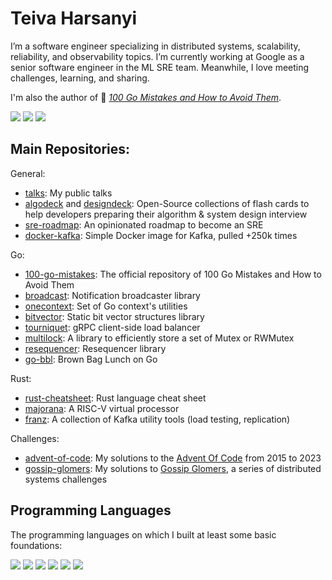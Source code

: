 # Teiva Harsanyi

I’m a software engineer specializing in distributed systems, scalability, reliability, and observability topics. I’m currently working at Google as a senior software engineer in the ML SRE team. Meanwhile, I love meeting challenges, learning, and sharing.

I'm also the author of 📖 _[100 Go Mistakes and How to Avoid Them](https://www.manning.com/books/100-go-mistakes-and-how-to-avoid-them)_.

[![](https://img.shields.io/badge/Website-teivah.io-E17E27?logo=homeadvisor)](http://teivah.io)
[![](https://img.shields.io/badge/Blog-blog.teivah.io-white?logo=medium)](http://blog.teivah.io)
[![](https://img.shields.io/badge/twitter-@teivah-blue?logo=twitter)](https://twitter.com/teivah)

## Main Repositories:

General:
* [talks](https://github.com/teivah/talks): My public talks
* [algodeck](https://github.com/teivah/algodeck) and [designdeck](https://github.com/teivah/designdeck): Open-Source collections of flash cards to help developers preparing their algorithm & system design interview
* [sre-roadmap](https://github.com/teivah/sre-roadmap): An opinionated roadmap to become an SRE
* [docker-kafka](https://github.com/teivah/docker-kafka): Simple Docker image for Kafka, pulled +250k times

Go:
* [100-go-mistakes](https://github.com/teivah/100-go-mistakes): The official repository of 100 Go Mistakes and How to Avoid Them
* [broadcast](https://github.com/teivah/broadcast): Notification broadcaster library
* [onecontext](https://github.com/teivah/onecontext): Set of Go context's utilities
* [bitvector](https://github.com/teivah/bitvector): Static bit vector structures library
* [tourniquet](https://github.com/teivah/tourniquet): gRPC client-side load balancer
* [multilock](https://github.com/teivah/multilock): A library to efficiently store a set of Mutex or RWMutex
* [resequencer](https://github.com/teivah/resequencer): Resequencer library
* [go-bbl](https://github.com/teivah/go-bbl): Brown Bag Lunch on Go

Rust:
* [rust-cheatsheet](https://github.com/teivah/rust-cheatsheet): Rust language cheat sheet
* [majorana](https://github.com/teivah/majorana): A RISC-V virtual processor
* [franz](https://github.com/teivah/franz): A collection of Kafka utility tools (load testing, replication)

Challenges:
* [advent-of-code](https://github.com/teivah/advent-of-code): My solutions to the [Advent Of Code](https://adventofcode.com/) from 2015 to 2023
* [gossip-glomers](https://github.com/teivah/gossip-glomers): My solutions to [Gossip Glomers](https://fly.io/dist-sys/), a series of distributed systems challenges

## Programming Languages

The programming languages on which I built at least some basic foundations:

![](https://img.shields.io/badge/Java-4D66A9?logo=jameson)
![](https://img.shields.io/badge/Scala-DF3A2A?logo=scala)
![](https://img.shields.io/badge/Go-007D9C?logo=go)
![](https://img.shields.io/badge/Rust-F75208?logo=rust)
![](https://img.shields.io/badge/Python-FFCD3A?logo=python)
![](https://img.shields.io/badge/Haskell-5e5086?logo=haskell)
